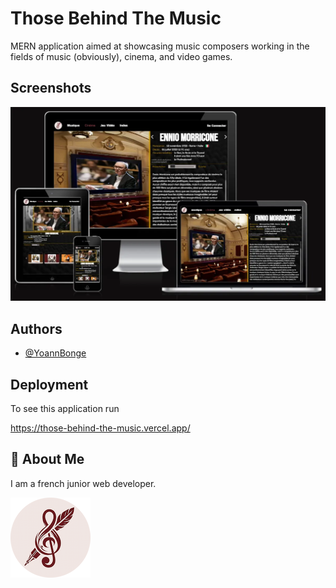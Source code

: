 
# Those Behind The Music

MERN application aimed at showcasing music composers working in the fields of music (obviously), cinema, and video games.


## Screenshots

![Responsive-Illustration](https://github.com/yoannBonge/Portfolio/blob/main/public/those-behind-the-music-responsive.webp)



## Authors

- [@YoannBonge](https://www.github.com/yoannBonge)


## Deployment

To see this application run

https://those-behind-the-music.vercel.app/


## 🚀 About Me
I am a french junior web developer.


![Logo](https://github.com/yoannBonge/ThoseBehindTheMusic/blob/main/frontend/public/favicon.png)

